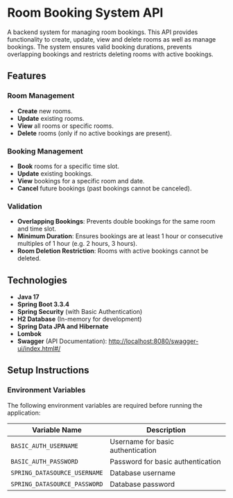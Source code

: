 # Room Booking System API
A backend system for managing room bookings. This API provides functionality to create, update, view and delete rooms as well as manage bookings. The system ensures valid booking durations, prevents overlapping bookings and restricts deleting rooms with active bookings.

## Features

### Room Management
- **Create** new rooms.
- **Update** existing rooms.
- **View** all rooms or specific rooms.
- **Delete** rooms (only if no active bookings are present).

### Booking Management
- **Book** rooms for a specific time slot.
- **Update** existing bookings.
- **View** bookings for a specific room and date.
- **Cancel** future bookings (past bookings cannot be canceled).

### Validation
- **Overlapping Bookings**: Prevents double bookings for the same room and time slot.
- **Minimum Duration**: Ensures bookings are at least 1 hour or consecutive multiples of 1 hour (e.g. 2 hours, 3 hours).
- **Room Deletion Restriction**: Rooms with active bookings cannot be deleted.

## Technologies
- **Java 17**
- **Spring Boot 3.3.4**
- **Spring Security** (with Basic Authentication)
- **H2 Database** (In-memory for development)
- **Spring Data JPA and Hibernate**
- **Lombok**
- **Swagger** (API Documentation): [http://localhost:8080/swagger-ui/index.html#/](http://localhost:8080/swagger-ui/index.html#/)

## Setup Instructions

### Environment Variables
The following environment variables are required before running the application:

| Variable Name                | Description                       |
|------------------------------|-----------------------------------|
| `BASIC_AUTH_USERNAME`        | Username for basic authentication |
| `BASIC_AUTH_PASSWORD`        | Password for basic authentication |
| `SPRING_DATASOURCE_USERNAME` | Database username                 |
| `SPRING_DATASOURCE_PASSWORD` | Database password                 |
